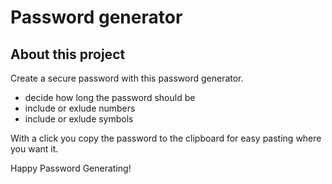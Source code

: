 # Password generator

## About this project

Create a secure password with this password generator.

* decide how long the password should be
* include or exlude numbers
* include or exlude symbols

With a click you copy the password to the clipboard for easy pasting where you want it.

Happy Password Generating!
